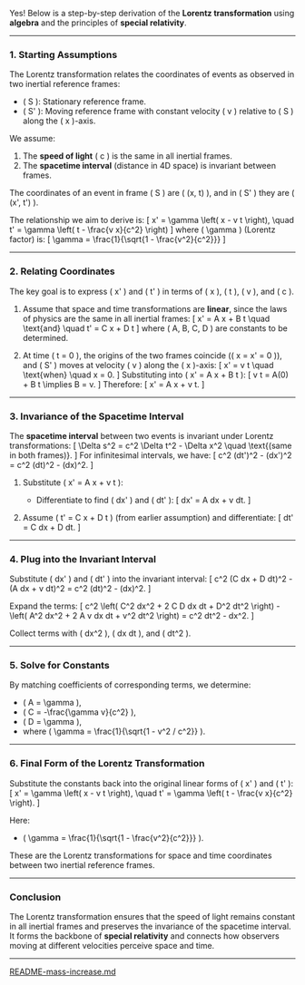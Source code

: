 Yes! Below is a step-by-step derivation of the **Lorentz transformation** using **algebra** and the principles of **special relativity**.

---

### **1. Starting Assumptions**
The Lorentz transformation relates the coordinates of events as observed in two inertial reference frames:
- \( S \): Stationary reference frame.
- \( S' \): Moving reference frame with constant velocity \( v \) relative to \( S \) along the \( x \)-axis.

We assume:
1. The **speed of light** \( c \) is the same in all inertial frames.
2. The **spacetime interval** (distance in 4D space) is invariant between frames.

The coordinates of an event in frame \( S \) are \( (x, t) \), and in \( S' \) they are \( (x', t') \).

The relationship we aim to derive is:
\[
x' = \gamma \left( x - v t \right), \quad t' = \gamma \left( t - \frac{v x}{c^2} \right)
\]
where \( \gamma \) (Lorentz factor) is:
\[
\gamma = \frac{1}{\sqrt{1 - \frac{v^2}{c^2}}}
\]

---

### **2. Relating Coordinates**
The key goal is to express \( x' \) and \( t' \) in terms of \( x \), \( t \), \( v \), and \( c \).

1. Assume that space and time transformations are **linear**, since the laws of physics are the same in all inertial frames:
   \[
   x' = A x + B t \quad \text{and} \quad t' = C x + D t
   \]
   where \( A, B, C, D \) are constants to be determined.

2. At time \( t = 0 \), the origins of the two frames coincide (\( x = x' = 0 \)), and \( S' \) moves at velocity \( v \) along the \( x \)-axis:
   \[
   x' = v t \quad \text{when} \quad x = 0.
   \]
   Substituting into \( x' = A x + B t \):
   \[
   v t = A(0) + B t \implies B = v.
   \]
   Therefore:
   \[
   x' = A x + v t.
   \]

---

### **3. Invariance of the Spacetime Interval**
The **spacetime interval** between two events is invariant under Lorentz transformations:
\[
\Delta s^2 = c^2 \Delta t^2 - \Delta x^2 \quad \text{(same in both frames)}.
\]
For infinitesimal intervals, we have:
\[
c^2 (dt')^2 - (dx')^2 = c^2 (dt)^2 - (dx)^2.
\]

1. Substitute \( x' = A x + v t \):
   - Differentiate to find \( dx' \) and \( dt' \):
     \[
     dx' = A dx + v dt.
     \]

2. Assume \( t' = C x + D t \) (from earlier assumption) and differentiate:
   \[
   dt' = C dx + D dt.
   \]

---

### **4. Plug into the Invariant Interval**
Substitute \( dx' \) and \( dt' \) into the invariant interval:
\[
c^2 (C dx + D dt)^2 - (A dx + v dt)^2 = c^2 (dt)^2 - (dx)^2.
\]

Expand the terms:
\[
c^2 \left( C^2 dx^2 + 2 C D dx dt + D^2 dt^2 \right) - \left( A^2 dx^2 + 2 A v dx dt + v^2 dt^2 \right) = c^2 dt^2 - dx^2.
\]

Collect terms with \( dx^2 \), \( dx dt \), and \( dt^2 \).

---

### **5. Solve for Constants**
By matching coefficients of corresponding terms, we determine:
- \( A = \gamma \),
- \( C = -\frac{\gamma v}{c^2} \),
- \( D = \gamma \),
- where \( \gamma = \frac{1}{\sqrt{1 - v^2 / c^2}} \).

---

### **6. Final Form of the Lorentz Transformation**
Substitute the constants back into the original linear forms of \( x' \) and \( t' \):
\[
x' = \gamma \left( x - v t \right), \quad t' = \gamma \left( t - \frac{v x}{c^2} \right).
\]

Here:
- \( \gamma = \frac{1}{\sqrt{1 - \frac{v^2}{c^2}}} \).

These are the Lorentz transformations for space and time coordinates between two inertial reference frames.

---

### **Conclusion**
The Lorentz transformation ensures that the speed of light remains constant in all inertial frames and preserves the invariance of the spacetime interval. It forms the backbone of **special relativity** and connects how observers moving at different velocities perceive space and time.


---

[README-mass-increase.md](https://t2m.io/PZtXdys)
